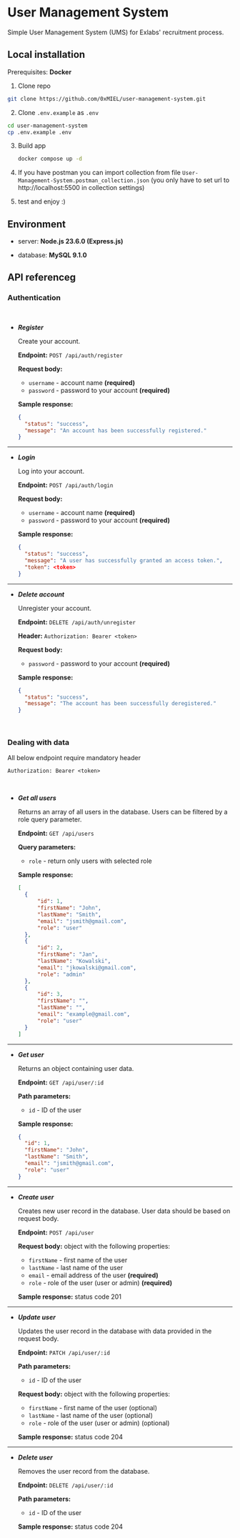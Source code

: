 # User Management System

Simple User Management System (UMS) for Exlabs' recruitment process.

## Local installation

Prerequisites: **Docker**

1. Clone repo

  ```bash
  git clone https://github.com/0xMIEL/user-management-system.git
  ```

2. Clone `.env.example` as `.env`
  
  ```bash
  cd user-management-system
  cp .env.example .env
  ```

3. Build app

   ```bash
   docker compose up -d
   ```

4. If you have postman you can import collection from file `User-Management-System.postman_collection.json` (you only have to set url to http://localhost:5500 in collection settings)

3. test and enjoy :)

## Environment

- server: **Node.js 23.6.0 (Express.js)**

- database: **MySQL 9.1.0**

## API referenceg

### Authentication

&nbsp;

- **_Register_**

  Create your account.

  **Endpoint:** `POST /api/auth/register`

  **Request body:**

  - `username` - account name **(required)**
  - `password` - password to your account **(required)**

  **Sample response:**

  ```json
  {
    "status": "success",
    "message": "An account has been successfully registered."
  }
  ```

---

- **_Login_**

  Log into your account.

  **Endpoint:** `POST /api/auth/login`

  **Request body:**

  - `username` - account name **(required)**
  - `password` - password to your account **(required)**

  **Sample response:**

  ```json
  {
    "status": "success",
    "message": "A user has successfully granted an access token.",
    "token": <token>
  }
  ```

---

- **_Delete account_**

  Unregister your account.

  **Endpoint:** `DELETE /api/auth/unregister`

  **Header:** `Authorization: Bearer <token>`

  **Request body:**

  - `password` - password to your account **(required)**

  **Sample response:**

  ```json
  {
    "status": "success",
    "message": "The account has been successfully deregistered."
  }
  ```

&nbsp;

### Dealing with data

All below endpoint require mandatory header

```Authorization: Bearer <token>```

&nbsp;

- **_Get all users_**

  Returns an array of all users in the database. Users can be filtered by a role query parameter.

  **Endpoint:** `GET /api/users`

  **Query parameters:**

  - `role` - return only users with selected role

  **Sample response:**

  ```json
  [
  	{
  		"id": 1,
  		"firstName": "John",
  		"lastName": "Smith",
  		"email": "jsmith@gmail.com",
  		"role": "user"
  	},
  	{
  		"id": 2,
  		"firstName": "Jan",
  		"lastName": "Kowalski",
  		"email": "jkowalski@gmail.com",
  		"role": "admin"
  	},
  	{
  		"id": 3,
  		"firstName": "",
  		"lastName": "",
  		"email": "example@gmail.com",
  		"role": "user"
  	}
  ]
  ```

---

- **_Get user_**

  Returns an object containing user data.

  **Endpoint:** `GET /api/user/:id`

  **Path parameters:**

  - `id` - ID of the user

  **Sample response:**

  ```json
  {
  	"id": 1,
  	"firstName": "John",
  	"lastName": "Smith",
  	"email": "jsmith@gmail.com",
  	"role": "user"
  }
  ```

---

- **_Create user_**

  Creates new user record in the database. User data should be based on request body.

  **Endpoint:** `POST /api/user`

  **Request body:** object with the following properties:

  - `firstName` - first name of the user
  - `lastName` - last name of the user
  - `email` - email address of the user **(required)**
  - `role` - role of the user (user or admin) **(required)**

  **Sample response:** status code 201

---

- **_Update user_**

  Updates the user record in the database with data provided in the request body.

  **Endpoint:** `PATCH /api/user/:id`

  **Path parameters:**

  - `id` - ID of the user

  **Request body:** object with the following properties:

  - `firstName` - first name of the user (optional)
  - `lastName` - last name of the user (optional)
  - `role` - role of the user (user or admin) (optional)

  **Sample response:** status code 204

---

- **_Delete user_**

  Removes the user record from the database.

  **Endpoint:** `DELETE /api/user/:id`

  **Path parameters:**

  - `id` - ID of the user

  **Sample response:** status code 204
